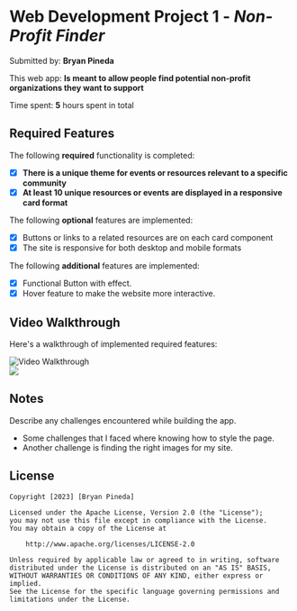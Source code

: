 # Web Development Project 1 - *Non-Profit Finder*

Submitted by: **Bryan Pineda**

This web app: **Is meant to allow people find potential non-profit organizations they want to support**

Time spent: **5** hours spent in total

## Required Features

The following **required** functionality is completed:

- [x] **There is a unique theme for events or resources relevant to a specific community**
- [x] **At least 10 unique resources or events are displayed in a responsive card format**

The following **optional** features are implemented:

- [x] Buttons or links to a related resources are on each card component
- [x] The site is responsive for both desktop and mobile formats

The following **additional** features are implemented:

* [x] Functional Button with effect.
* [X] Hover feature to make the website more interactive. 

## Video Walkthrough

Here's a walkthrough of implemented required features:

<img src='http://i.imgur.com/link/to/your/gif/file.gif' title='Video Walkthrough' width='' alt='Video Walkthrough' />
<div>
    <a href="https://www.loom.com/share/348f2bbfe670493d915373655b0813b0">
      <img style="max-width:300px;" src="https://cdn.loom.com/sessions/thumbnails/348f2bbfe670493d915373655b0813b0-with-play.gif">
    </a>
  </div>
  
## Notes

Describe any challenges encountered while building the app.

- Some challenges that I faced where knowing how to style the page.
- Another challenge is finding the right images for my site.

## License

    Copyright [2023] [Bryan Pineda]

    Licensed under the Apache License, Version 2.0 (the "License");
    you may not use this file except in compliance with the License.
    You may obtain a copy of the License at

        http://www.apache.org/licenses/LICENSE-2.0

    Unless required by applicable law or agreed to in writing, software
    distributed under the License is distributed on an "AS IS" BASIS,
    WITHOUT WARRANTIES OR CONDITIONS OF ANY KIND, either express or implied.
    See the License for the specific language governing permissions and
    limitations under the License.
